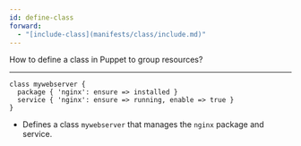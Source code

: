 ```yaml
---
id: define-class
forward:
  - "[include-class](manifests/class/include.md)"
---
```


How to define a class in Puppet to group resources?

---

```puppet
class mywebserver {
  package { 'nginx': ensure => installed }
  service { 'nginx': ensure => running, enable => true }
}
```

- Defines a class `mywebserver` that manages the `nginx` package and service.
